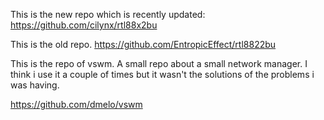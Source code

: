 This is the new repo which is recently updated:
https://github.com/cilynx/rtl88x2bu

This is the old repo. 
https://github.com/EntropicEffect/rtl8822bu

This is the repo of vswm. A small repo about a small network manager.
I think i use it a couple of times but it wasn't the solutions of the problems i was having.

https://github.com/dmelo/vswm


